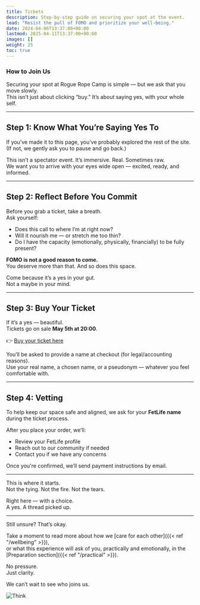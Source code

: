 ```yaml
---
title: Tickets
description: Step-by-step guide on securing your spot at the event.
lead: "Resist the pull of FOMO and prioritize your well-being."
date: 2024-04-06T13:37:00+00:00
lastmod: 2025-04-11T13:37:00+00:00
images: []
weight: 25
toc: true
---
```


### How to Join Us

Securing your spot at Rogue Rope Camp is simple — but we ask that you move slowly.  
This isn’t just about clicking “buy.” It’s about saying yes, with your whole self.

---

## Step 1: Know What You’re Saying Yes To

If you’ve made it to this page, you’ve probably explored the rest of the site. (If not, we gently ask you to pause and go back.)  

This isn’t a spectator event. It’s immersive. Real. Sometimes raw.  
We want you to arrive with your eyes wide open — excited, ready, and informed.

---

## Step 2: Reflect Before You Commit

Before you grab a ticket, take a breath.  
Ask yourself:

- Does this call to where I’m at right now?
- Will it nourish me — or stretch me too thin?
- Do I have the capacity (emotionally, physically, financially) to be fully present?

**FOMO is not a good reason to come.**  
You deserve more than that. And so does this space.

Come because it’s a yes in your gut.  
Not a maybe in your mind.

---

## Step 3: Buy Your Ticket

If it’s a yes — beautiful.  
Tickets go on sale **May 5th at 20:00**.

👉 [Buy your ticket here](https://shop.gogogonzo.be/RRC24/)

You’ll be asked to provide a name at checkout (for legal/accounting reasons).  
Use your real name, a chosen name, or a pseudonym — whatever you feel comfortable with.

---

## Step 4: Vetting

To help keep our space safe and aligned, we ask for your **FetLife name** during the ticket process.  

After you place your order, we’ll:
- Review your FetLife profile  
- Reach out to our community if needed  
- Contact you if we have any concerns

Once you're confirmed, we’ll send payment instructions by email.

---

This is where it starts.  
Not the tying. Not the fire. Not the tears.  

Right here — with a choice.  
A yes. A thread picked up.

---

Still unsure? That’s okay.

Take a moment to read more about how we [care for each other]({{< ref "/wellbeing" >}}),  
or what this experience will ask of you, practically and emotionally, in the [Preparation section]({{< ref "/practical" >}}).

No pressure.  
Just clarity.

We can’t wait to see who joins us.

![Think](/images/tickets.webp)
